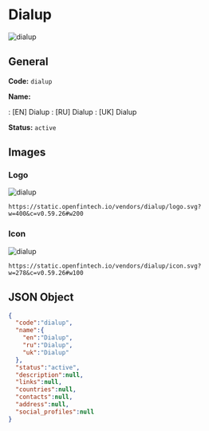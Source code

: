 
# Dialup 
![dialup](https://static.openfintech.io/vendors/dialup/logo.svg?w=400&c=v0.59.26#w200)  

## General 
 
**Code:** `dialup` 
 
**Name:** 
 
:	[EN] Dialup 
:	[RU] Dialup 
:	[UK] Dialup 
 
**Status:** `active` 
 

## Images 

### Logo 
 
![dialup](https://static.openfintech.io/vendors/dialup/logo.svg?w=400&c=v0.59.26#w200)  

```
https://static.openfintech.io/vendors/dialup/logo.svg?w=400&c=v0.59.26#w200
```  

### Icon 
 
![dialup](https://static.openfintech.io/vendors/dialup/icon.svg?w=278&c=v0.59.26#w100)  

```
https://static.openfintech.io/vendors/dialup/icon.svg?w=278&c=v0.59.26#w100
```  

## JSON Object 

```json
{
  "code":"dialup",
  "name":{
    "en":"Dialup",
    "ru":"Dialup",
    "uk":"Dialup"
  },
  "status":"active",
  "description":null,
  "links":null,
  "countries":null,
  "contacts":null,
  "address":null,
  "social_profiles":null
}
```  

